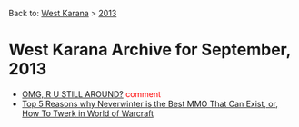 Back to: [West Karana](/posts/westkarana.md) > [2013](/posts/2013/westkarana.md)
# West Karana Archive for September, 2013

* [OMG, R U STILL AROUND?](10980.md) <span style="color:red;">comment</span>
* [Top 5 Reasons why Neverwinter is the Best MMO That Can Exist, or, How To Twerk in World of Warcraft](10985.md) <span style="color:red;"></span>
